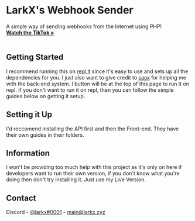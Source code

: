 # LarkX's Webhook Sender

  <p align="left">
    A simple way of sending webhooks from the Internet using PHP!
  <br>
      <a href="https://www.tiktok.com/@larkpcz/video/6929256621692488965?is_copy_url=0&is_from_webapp=v1&sender_device=pc&sender_web_id=6929547172895868421"><strong>Watch the TikTok »</strong></a>
    <br />
    <br />
  </p>
</p>


## Getting Started

I recommend running this on [repl.it](https://repl.it) since it's easy to use and sets up all the dependencies for you. I just also want to give credit to [saox](https://github.com/saousername) for helping me with the back-end system. I button will be at the top of this page to run it on repl. If you don't want to run it on repl, then you can follow the simple guides below on getting it setup.

## Setting it Up

I'd reccomend installing the API first and then the Front-end. 
They have their own guides in their folders.

## Information

I won't be providing too much help with this project as it's only on here if developers want to run their own version, if you don't know what you're doing then don't try installing it. Just use my Live Version. 


## Contact

Discord - [@larkx#0001](https://discord.bio/p/larkx) - main@larkx.xyz
